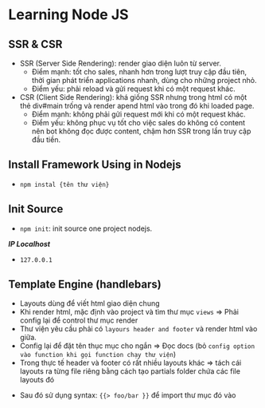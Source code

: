 # Learning Node JS

## SSR & CSR

- SSR (Server Side Rendering): render giao diện luôn từ server.
    + Điểm mạnh: tốt cho sales, nhanh hơn trong lượt truy cập đầu tiên, thời gian phát triển applications nhanh, dùng cho những project nhỏ.
    + Điểm yếu: phải reload và gửi request khi có một request khác.
- CSR (Client Side Rendering): khá giống SSR nhưng trong html có một thẻ div#main trống và render apend html vào trong đó khi loaded page.
    + Điểm mạnh: không phải gửi request mới khi có một request khác. 
    + Điểm yếu: không phục vụ tốt cho việc sales do không có content nên bot không đọc được content, chậm hơn SSR trong lần truy cập đầu tiền.

## Install Framework Using in Nodejs

- `npm instal {tên thư viện}`

## Init Source 

- `npm init`: init source one project nodejs.

***IP Localhost***
- `127.0.0.1`

## Template Engine (handlebars)
- Layouts dùng để viết html giao diện chung
- Khi render html, mặc định vào project và tìm thư mục `views` => Phải config lại để control thư mục render
- Thư viện yêu cầu phải có `layours header and footer` và render html vào giữa.
- Config lại để đặt tên thục mục cho ngắn => Đọc docs (bỏ `config option vào function khi gọi function chạy thư viện`)
- Trong thực tế header và footer có rất nhiều layouts khác => tách cái layouts ra từng file riêng bằng cách tạo partials folder chứa các file layouts đó
 + Sau đó sử dụng syntax: `{{> foo/bar }}` để import thư mục đó vào